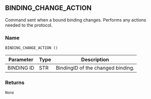 ## BINDING\_CHANGE\_ACTION

Command sent when a bound binding changes. Performs any actions needed to the protocol.


### Name

`BINDING_CHANGE_ACTION ()`

| Parameter  | Type | Description                       |
| ---------- | ---- | --------------------------------- |
| BINDING ID | STR  | BindingID of the changed binding. |


### Returns

`None`
